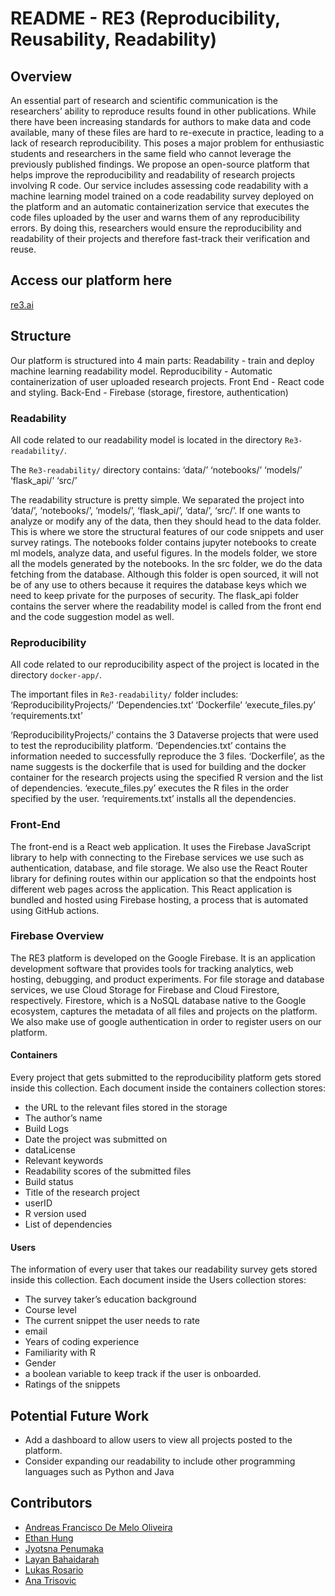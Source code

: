 # README - RE3 (Reproducibility, Reusability, Readability)

## Overview

An essential part of research and scientific communication is the researchers’ ability to reproduce results found in other publications. While there have been increasing standards for authors to make data and code available, many of these files are hard to re-execute in practice, leading to a lack of research reproducibility. This poses a major problem for enthusiastic students and researchers in the same field who cannot leverage the previously published findings. We propose an open-source platform that helps improve the reproducibility and readability of research projects involving R code. Our service includes assessing code readability with a machine learning model trained on a code readability survey deployed on the platform and an automatic containerization service that executes the code files uploaded by the user and warns them of any reproducibility errors. By doing this, researchers would ensure the reproducibility and readability of their projects and therefore fast-track their verification and reuse.

## Access our platform here

[re3.ai](https://re3.ai)

## Structure

Our platform is structured into 4 main parts:
Readability - train and deploy machine learning readability model.
Reproducibility - Automatic containerization of user uploaded research projects.
Front End - React code and styling.
Back-End - Firebase (storage, firestore, authentication)

### Readability

All code related to our readability model is located in the directory `Re3-readability/`.

The `Re3-readability/` directory contains:
‘data/’
‘notebooks/’
‘models/’
‘flask_api/’
‘src/’

The readability structure is pretty simple. We separated the project into ‘data/’, ‘notebooks/’, ‘models/’, ‘flask_api/’, ‘data/’, ‘src/’. If one wants to analyze or modify any of the data, then they should head to the data folder. This is where we store the structural features of our code snippets and user survey ratings. The notebooks folder contains jupyter notebooks to create ml models, analyze data, and useful figures. In the models folder, we store all the models generated by the notebooks. In the src folder, we do the data fetching from the database. Although this folder is open sourced, it will not be of any use to others because it requires the database keys which we need to keep private for the purposes of security. The flask_api folder contains the server where the readability model is called from the front end and the code suggestion model as well.

### Reproducibility

All code related to our reproducibility aspect of the project is located in the directory `docker-app/`.

The important files in `Re3-readability/` folder includes:
‘ReproducibilityProjects/’
‘Dependencies.txt’
‘Dockerfile’
‘execute_files.py’
‘requirements.txt’

‘ReproducibilityProjects/’ contains the 3 Dataverse projects that were used to test the reproducibility platform. ‘Dependencies.txt’ contains the information needed to successfully reproduce the 3 files. ‘Dockerfile’, as the name suggests is the dockerfile that is used for building and the docker container for the research projects using the specified R version and the list of dependencies. ‘execute_files.py’ executes the R files in the order specified by the user. ‘requirements.txt’ installs all the dependencies.

### Front-End

The front-end is a React web application. It uses the Firebase JavaScript library to help with connecting to the Firebase services we use such as authentication, database, and file storage. We also use the React Router library for defining routes within our application so that the endpoints host different web pages across the application. This React application is bundled and hosted using Firebase hosting, a process that is automated using GitHub actions.

### Firebase Overview

The RE3 platform is developed on the Google Firebase. It is an application development software that provides tools for tracking analytics, web hosting, debugging, and product experiments. For file storage and database services, we use Cloud Storage for Firebase and Cloud Firestore, respectively. Firestore, which is a NoSQL database native to the Google ecosystem, captures the metadata of all files and projects on the platform. We also make use of google authentication in order to register users on our platform.

#### Containers

Every project that gets submitted to the reproducibility platform gets stored inside this collection. Each document inside the containers collection stores:

- the URL to the relevant files stored in the storage
- The author’s name
- Build Logs
- Date the project was submitted on
- dataLicense
- Relevant keywords
- Readability scores of the submitted files
- Build status
- Title of the research project
- userID
- R version used
- List of dependencies

#### Users

The information of every user that takes our readability survey gets stored inside this collection. Each document inside the Users collection stores:

- The survey taker’s education background
- Course level
- The current snippet the user needs to rate
- email
- Years of coding experience
- Familiarity with R
- Gender
- a boolean variable to keep track if the user is onboarded.
- Ratings of the snippets

## Potential Future Work

- Add a dashboard to allow users to view all projects posted to the platform.
- Consider expanding our readability to include other programming languages such as Python and Java

## Contributors

- [Andreas Francisco De Melo Oliveira](https://github.com/andoliv1)
- [Ethan Hung](https://github.com/ehungbu)
- [Jyotsna Penumaka](https://github.com/jyotsna-penumaka)
- [Layan Bahaidarah](https://github.com/layanb98)
- [Lukas Rosario](https://github.com/lukasrosario)
- [Ana Trisovic](https://github.com/atrisovic)

